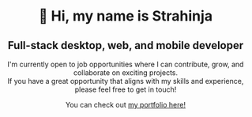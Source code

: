 <div align="center">

# 👋 Hi, my name is Strahinja

## Full-stack desktop, web, and mobile developer

I'm currently open to job opportunities where I can contribute, grow, and collaborate on exciting projects.  
If you have a great opportunity that aligns with my skills and experience, please feel free to get in touch!

You can check out [my portfolio here!](https://strahinja.vercel.app)

</div>
